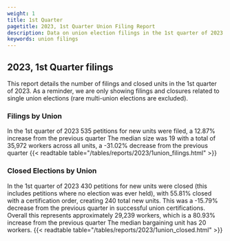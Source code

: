 ```yaml
---
weight: 1
title: 1st Quarter
pagetitle: 2023, 1st Quarter Union Filing Report
description: Data on union election filings in the 1st quarter of 2023
keywords: union filings
---
```


## 2023, 1st Quarter filings

This report details the number of filings and closed units in the 1st quarter of 2023. As a reminder, we are only showing filings and closures related to single union elections (rare multi-union elections are excluded).

### Filings by Union
In the 1st quarter of 2023 535 petitions for new units were filed, a 12.87% increase from the previous quarter The median size was 19 with a total of 35,972 workers across all units, a -31.02% decrease from the previous quarter
{{< readtable table="/tables/reports/2023/1union_filings.html" >}}

### Closed Elections by Union
In the 1st quarter of 2023 430 petitions for new units were closed (this includes petitions where no election was ever held), with 55.81% closed with a certification order, creating 240 total new units. This was a -15.79% decrease from the previous quarter in successful union certifications. Overall this represents approximately 29,239 workers, which is a 80.93% increase from the previous quarter The median bargaining unit has 20 workers.
{{< readtable table="/tables/reports/2023/1union_closed.html" >}}
